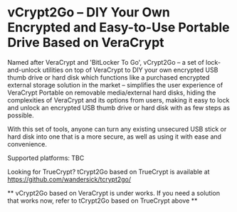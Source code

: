 # vCrypt2Go – DIY Your Own Encrypted and Easy-to-Use Portable Drive Based on VeraCrypt
Named after VeraCrypt and 'BitLocker To Go', vCrypt2Go – a set of lock-and-unlock utilities on top of VeraCrypt to DIY your own encrypted USB thumb drive or hard disk which functions like a purchased encrypted external storage solution in the market – simplifies the user experience of VeraCrypt Portable on removable media/external hard disks, hiding the complexities of VeraCrypt and its options from users, making it easy to lock and unlock an encrypted USB thumb drive or hard disk with as few steps as possible.

With this set of tools, anyone can turn any existing unsecured USB stick or hard disk into one that is a more secure, as well as using it with ease and convenience.

Supported platforms: TBC

Looking for TrueCrypt? tCrypt2Go based on TrueCrypt is available at https://github.com/wandersick/tcrypt2go/

** vCrypt2Go based on VeraCrypt is under works. If you need a solution that works now, refer to tCrypt2Go based on TrueCrypt above **
